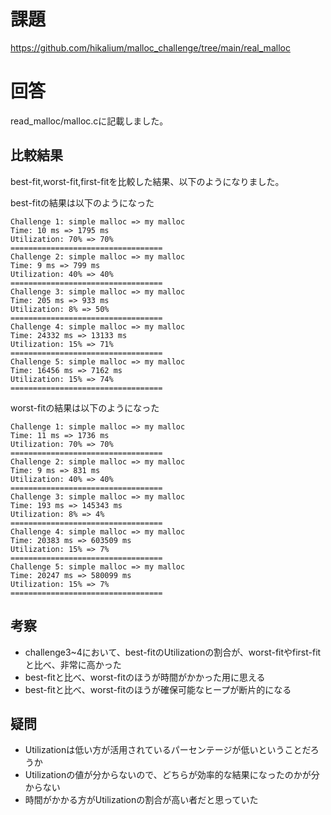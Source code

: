 # 課題
https://github.com/hikalium/malloc_challenge/tree/main/real_malloc

# 回答
read_malloc/malloc.cに記載しました。

## 比較結果
best-fit,worst-fit,first-fitを比較した結果、以下のようになりました。

best-fitの結果は以下のようになった
```
Challenge 1: simple malloc => my malloc
Time: 10 ms => 1795 ms
Utilization: 70% => 70%
==================================
Challenge 2: simple malloc => my malloc
Time: 9 ms => 799 ms
Utilization: 40% => 40%
==================================
Challenge 3: simple malloc => my malloc
Time: 205 ms => 933 ms
Utilization: 8% => 50%
==================================
Challenge 4: simple malloc => my malloc
Time: 24332 ms => 13133 ms
Utilization: 15% => 71%
==================================
Challenge 5: simple malloc => my malloc
Time: 16456 ms => 7162 ms
Utilization: 15% => 74%
==================================
```
worst-fitの結果は以下のようになった
```
Challenge 1: simple malloc => my malloc
Time: 11 ms => 1736 ms
Utilization: 70% => 70%
==================================
Challenge 2: simple malloc => my malloc
Time: 9 ms => 831 ms
Utilization: 40% => 40%
==================================
Challenge 3: simple malloc => my malloc
Time: 193 ms => 145343 ms
Utilization: 8% => 4%
==================================
Challenge 4: simple malloc => my malloc
Time: 20383 ms => 603509 ms
Utilization: 15% => 7%
==================================
Challenge 5: simple malloc => my malloc
Time: 20247 ms => 580099 ms
Utilization: 15% => 7%
==================================
```

## 考察

* challenge3~4において、best-fitのUtilizationの割合が、worst-fitやfirst-fitと比べ、非常に高かった
* best-fitと比べ、worst-fitのほうが時間がかかった用に思える
* best-fitと比べ、worst-fitのほうが確保可能なヒープが断片的になる

## 疑問
* Utilizationは低い方が活用されているパーセンテージが低いということだろうか
* Utilizationの値が分からないので、どちらが効率的な結果になったのかが分からない
* 時間がかかる方がUtilizationの割合が高い者だと思っていた
